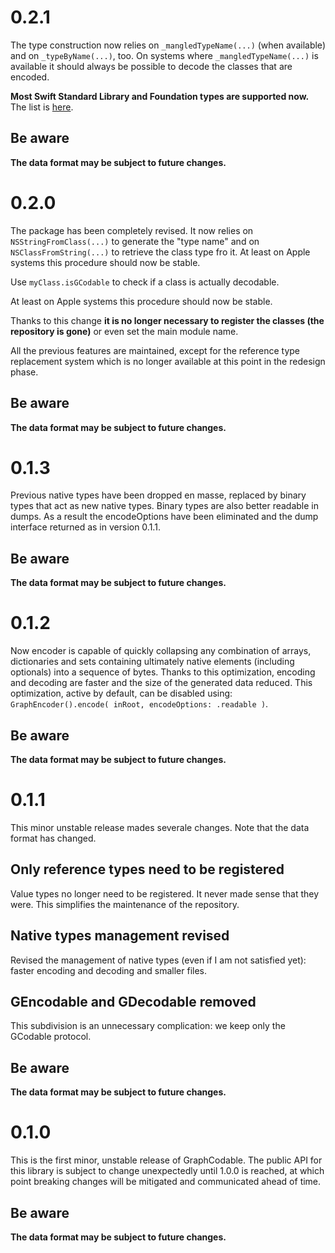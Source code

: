 
# 0.2.1

The type construction now relies on `_mangledTypeName(...)` (when available) and on  `_typeByName(...)`, too. On systems where `_mangledTypeName(...)` is available it should always be possible to decode the classes that are encoded.

**Most Swift Standard Library and Foundation types are supported now.** The list is [here](/Docs/GraphCodableTypes.md).

## Be aware
**The data format may be subject to future changes.**

# 0.2.0

The package has been completely revised. It now relies on `NSStringFromClass(...)` to generate the "type name" and on  `NSClassFromString(...)` to retrieve the class type fro it. At least on Apple systems this procedure should now be stable.

Use `myClass.isGCodable` to check if a class is actually decodable.

At least on Apple systems this procedure should now be stable.

Thanks to this change **it is no longer necessary to register the classes (the repository is gone)** or even set the main module name.

All the previous features are maintained, except for the reference type replacement system which is no longer available at this point in the redesign phase.

## Be aware
**The data format may be subject to future changes.**


# 0.1.3

Previous native types have been dropped en masse, replaced by binary types that act as new native types. Binary types are also better readable in dumps. As a result the encodeOptions have been eliminated and the dump interface returned as in version 0.1.1.

## Be aware
**The data format may be subject to future changes.**

# 0.1.2

Now encoder is capable of quickly collapsing any combination of arrays, dictionaries and sets containing ultimately native elements (including optionals) into a sequence of bytes.
Thanks to this optimization, encoding and decoding are faster and the size of the generated data reduced.
This optimization, active by default, can be disabled using: `GraphEncoder().encode( inRoot, encodeOptions: .readable )`.

## Be aware
**The data format may be subject to future changes.**

# 0.1.1

This minor unstable release mades severale changes. Note that the data format has changed.

## Only reference types need to be registered

Value types no longer need to be registered. It never made sense that they were. This simplifies the maintenance of the repository.

## Native types management revised
Revised the management of native types (even if I am not satisfied yet): faster encoding and decoding and smaller files.

## GEncodable and GDecodable removed
This subdivision is an unnecessary complication: we keep only the GCodable protocol.

## Be aware
**The data format may be subject to future changes.**

# 0.1.0

This is the first minor, unstable release of GraphCodable. The public API for this library is subject to change unexpectedly until 1.0.0 is reached, at which point breaking changes will be mitigated and communicated ahead of time.

## Be aware
**The data format may be subject to future changes.**
